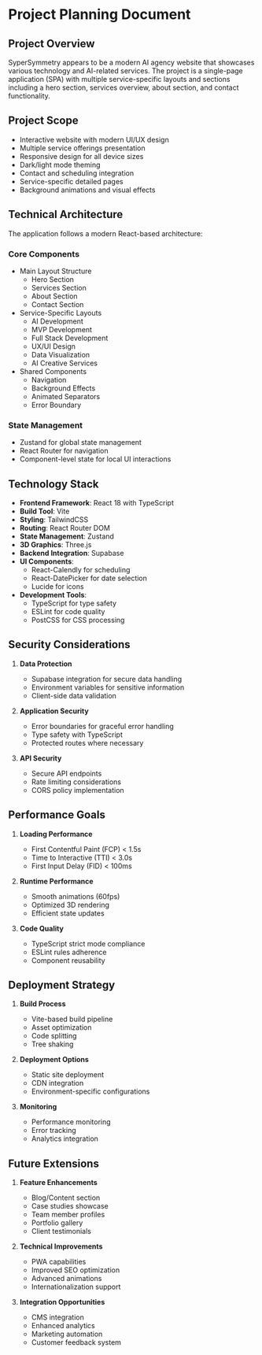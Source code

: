 # Project Planning Document

## Project Overview
SyperSymmetry appears to be a modern AI agency website that showcases various technology and AI-related services. The project is a single-page application (SPA) with multiple service-specific layouts and sections including a hero section, services overview, about section, and contact functionality.

## Project Scope
- Interactive website with modern UI/UX design
- Multiple service offerings presentation
- Responsive design for all device sizes
- Dark/light mode theming
- Contact and scheduling integration
- Service-specific detailed pages
- Background animations and visual effects

## Technical Architecture
The application follows a modern React-based architecture:

### Core Components
- Main Layout Structure
  - Hero Section
  - Services Section
  - About Section
  - Contact Section
- Service-Specific Layouts
  - AI Development
  - MVP Development
  - Full Stack Development
  - UX/UI Design
  - Data Visualization
  - AI Creative Services
- Shared Components
  - Navigation
  - Background Effects
  - Animated Separators
  - Error Boundary

### State Management
- Zustand for global state management
- React Router for navigation
- Component-level state for local UI interactions

## Technology Stack
- **Frontend Framework**: React 18 with TypeScript
- **Build Tool**: Vite
- **Styling**: TailwindCSS
- **Routing**: React Router DOM
- **State Management**: Zustand
- **3D Graphics**: Three.js
- **Backend Integration**: Supabase
- **UI Components**: 
  - React-Calendly for scheduling
  - React-DatePicker for date selection
  - Lucide for icons
- **Development Tools**:
  - TypeScript for type safety
  - ESLint for code quality
  - PostCSS for CSS processing

## Security Considerations
1. **Data Protection**
   - Supabase integration for secure data handling
   - Environment variables for sensitive information
   - Client-side data validation

2. **Application Security**
   - Error boundaries for graceful error handling
   - Type safety with TypeScript
   - Protected routes where necessary

3. **API Security**
   - Secure API endpoints
   - Rate limiting considerations
   - CORS policy implementation

## Performance Goals
1. **Loading Performance**
   - First Contentful Paint (FCP) < 1.5s
   - Time to Interactive (TTI) < 3.0s
   - First Input Delay (FID) < 100ms

2. **Runtime Performance**
   - Smooth animations (60fps)
   - Optimized 3D rendering
   - Efficient state updates

3. **Code Quality**
   - TypeScript strict mode compliance
   - ESLint rules adherence
   - Component reusability

## Deployment Strategy
1. **Build Process**
   - Vite-based build pipeline
   - Asset optimization
   - Code splitting
   - Tree shaking

2. **Deployment Options**
   - Static site deployment
   - CDN integration
   - Environment-specific configurations

3. **Monitoring**
   - Performance monitoring
   - Error tracking
   - Analytics integration

## Future Extensions
1. **Feature Enhancements**
   - Blog/Content section
   - Case studies showcase
   - Team member profiles
   - Portfolio gallery
   - Client testimonials

2. **Technical Improvements**
   - PWA capabilities
   - Improved SEO optimization
   - Advanced animations
   - Internationalization support

3. **Integration Opportunities**
   - CMS integration
   - Enhanced analytics
   - Marketing automation
   - Customer feedback system
